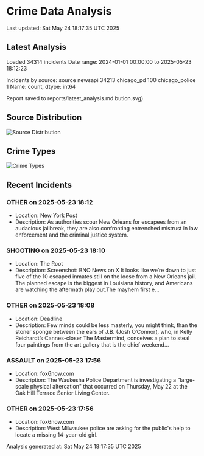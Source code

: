 # Crime Data Analysis
Last updated: Sat May 24 18:17:35 UTC 2025

## Latest Analysis

Loaded 34314 incidents
Date range: 2024-01-01 00:00:00 to 2025-05-23 18:12:23

Incidents by source:
source
newsapi           34213
chicago_pd          100
chicago_police        1
Name: count, dtype: int64

Report saved to reports/latest_analysis.md
bution.svg)

## Source Distribution
![Source Distribution](images/source_distribution.svg)

## Crime Types
![Crime Types](images/crime_types.svg)

## Recent Incidents

### OTHER on 2025-05-23 18:12
- Location: New York Post
- Description: As authorities scour New Orleans for escapees from an audacious jailbreak, they are also confronting entrenched mistrust in law enforcement and the criminal justice system.


### SHOOTING on 2025-05-23 18:10
- Location: The Root
- Description: Screenshot: BNO News on X
It looks like we’re down to just five of the 10 escaped inmates still on the loose from a New Orleans jail. The planned escape is the biggest in Louisiana history, and Americans are watching the aftermath play out.The mayhem first e…


### OTHER on 2025-05-23 18:08
- Location: Deadline
- Description: Few minds could be less masterly, you might think, than the stoner sponge between the ears of J.B. (Josh O’Connor), who, in Kelly Reichardt’s Cannes-closer The Mastermind, conceives a plan to steal four paintings from the art gallery that is the chief weekend…


### ASSAULT on 2025-05-23 17:56
- Location: fox6now.com
- Description: The Waukesha Police Department is investigating a “large-scale physical altercation" that occurred on Thursday, May 22 at the Oak Hill Terrace Senior Living Center.


### OTHER on 2025-05-23 17:56
- Location: fox6now.com
- Description: West Milwaukee police are asking for the public's help to locate a missing 14-year-old girl.

Analysis generated at: Sat May 24 18:17:35 UTC 2025
